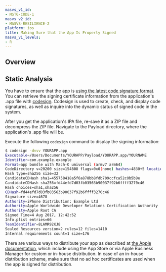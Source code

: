 ```yaml
---
masvs_v1_id:
- MSTG-CODE-1
masvs_v2_id:
- MASVS-RESILIENCE-2
platform: ios
title: Making Sure that the App Is Properly Signed
masvs_v1_levels:
- R
---
```


## Overview

## Static Analysis

You have to ensure that the app is [using the latest code signature format](https://developer.apple.com/documentation/xcode/using-the-latest-code-signature-format). You can retrieve the signing certificate information from the application's .app file with [codesign](../../tools/ios/MASTG-TOOL-0101.md "codesign"). Codesign is used to create, check, and display code signatures, as well as inquire into the dynamic status of signed code in the system.

After you get the application's IPA file, re-save it as a ZIP file and decompress the ZIP file. Navigate to the Payload directory, where the application's .app file will be.

Execute the following `codesign` command to display the signing information:

```bash
$ codesign -dvvv YOURAPP.app
Executable=/Users/Documents/YOURAPP/Payload/YOURAPP.app/YOURNAME
Identifier=com.example.example
Format=app bundle with Mach-O universal (armv7 arm64)
CodeDirectory v=20200 size=154808 flags=0x0(none) hashes=4830+5 location=embedded
Hash type=sha256 size=32
CandidateCDHash sha1=455758418a5f6a878bb8fdb709ccfca52c0b5b9e
CandidateCDHash sha256=fd44efd7d03fb03563b90037f92b6ffff3270c46
Hash choices=sha1,sha256
CDHash=fd44efd7d03fb03563b90037f92b6ffff3270c46
Signature size=4678
Authority=iPhone Distribution: Example Ltd
Authority=Apple Worldwide Developer Relations Certification Authority
Authority=Apple Root CA
Signed Time=4 Aug 2017, 12:42:52
Info.plist entries=66
TeamIdentifier=8LAMR92KJ8
Sealed Resources version=2 rules=12 files=1410
Internal requirements count=1 size=176
```

There are various ways to distribute your app as described at [the Apple documentation](https://developer.apple.com/business/distribute/ "Apple Business"), which include using the App Store or via Apple Business Manager for custom or in-house distribution. In case of an in-house distribution scheme, make sure that no ad hoc certificates are used when the app is signed for distribution.
